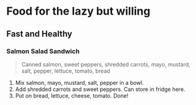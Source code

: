# Food for the lazy but willing

## Fast and Healthy

### Salmon Salad Sandwich

> Canned salmon, sweet peppers, shredded carrots, mayo, mustard, salt, pepper, lettuce, tomato, bread

1. Mix salmon, mayo, mustard, salt, pepper in a bowl. 
2. Add shredded carrots and sweet peppers. Can store in fridge here.
3. Put on bread, lettuce, cheese, tomato. Done!